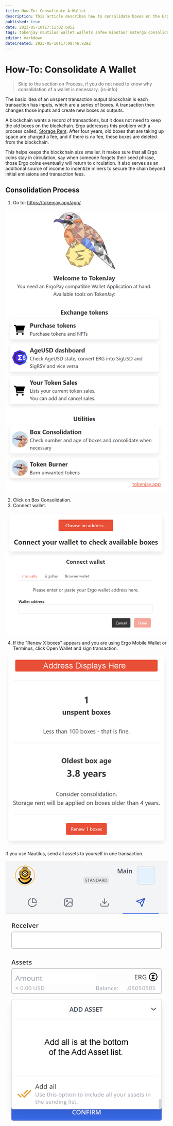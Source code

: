 ```yaml
---
title: How-To: Consolidate A Wallet
description: This article describes how to consolidate boxes on the Ergo blockchain
published: true
date: 2023-05-10T17:11:02.685Z
tags: tokenjay nautilus wallet wallets safew minotaur satergo consolidation
editor: markdown
dateCreated: 2023-05-10T17:08:46.829Z
---
```


# How-To: Consolidate A Wallet

> Skip to the section on Process, if you do not need to know why consolidation of a wallet is necessary.
{is-info}

The basic idea of an unspent transaction output blockchain is each transaction has inputs, which are a series of boxes. A transaction then changes those inputs and create new boxes as outputs. 

A blockchain wants a record of transactions, but it does not need to keep the old boxes on the blockchain. Ergo addresses this problem with a process called, [Storage Rent](/en/Glossary/Storage-Rent). After four years, old boxes that are taking up space are charged a fee, and if there is no fee, these boxes are deleted from the blockchain.

This helps keeps the blockchain size smaller. It makes sure that all Ergo coins stay in circulation, say when someone forgets their seed phrase, those Ergo coins eventually will return to circulation. It also serves as an additional source of income to incentize miners to secure the chain beyond initial emissions and transaction fees.

## Consolidation Process

1. Go to: https://tokenjay.app/app/

![tokenjay.png](/tokenjay.png)

2. Click on Box Consolidation.
3. Connect wallet.

![tokenjay-connect-wallet.png](/tokenjay-connect-wallet.png)

4. If the "Renew X boxes" appears and you are using Ergo Mobile Wallet or Terminus, click Open Wallet and sign transaction. 

![tokenjay-renew.png](/tokenjay-renew.png)

If you use Nautilus, send all assets to yourself in one transaction.

![nautilus-send-all.png](/nautilus-send-all.png)